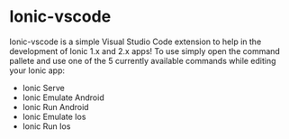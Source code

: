 # Ionic-vscode
Ionic-vscode is a simple Visual Studio Code extension to help in the development of Ionic 1.x and 2.x apps! To use simply open
the command pallete and use one of the 5 currently available commands while editing your Ionic app:

* Ionic Serve
* Ionic Emulate Android
* Ionic Run Android
* Ionic Emulate Ios
* Ionic Run Ios


